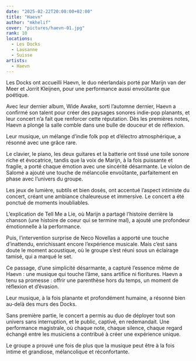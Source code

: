 ```yaml
---
date: "2025-02-22T20:00:00+02:00"
title: "Haevn"
author: "mkhelif"
cover: "pictures/haevn-01.jpg"
rank: 10
locations:
  - Les Docks
  - Lausanne
  - Suisse
artists:
  - Haevn
---
```


Les Docks ont accueilli Haevn, le duo néerlandais porté par Marijn van der Meer et Jorrit Kleijnen, pour une performance
aussi envoûtante que poétique.

Avec leur dernier album, Wide Awake, sorti l’automne dernier, Haevn a confirmé son talent pour créer des paysages
sonores indie-pop planants, et leur concert n’a fait que renforcer cette réputation.
Dès les premières notes, Haevn a plongé la salle comble dans une bulle de douceur et de réflexion.

Leur musique, un mélange d’indie folk pop et d’électro atmosphérique, a résonné avec une grâce rare.

Le clavier, le piano, les deux guitares et la batterie ont tissé une toile sonore riche et évocatrice, tandis que la
voix de Marijn, à la fois puissante et fragile, a porté chaque émotion avec une sincérité désarmante.
Le violon de Salomé a ajouté une touche de mélancolie envoûtante, parfaitement en phase avec l’univers du groupe.

Les jeux de lumière, subtils et bien dosés, ont accentué l’aspect intimiste du concert, créant une ambiance chaleureuse
et immersive.
Le concert a été ponctué de moments inoubliables.

L’explication de Tell Me a Lie, où Marijn a partagé l’histoire derrière la chanson (une histoire de coeur qui se termine
mal), a ajouté une profondeur émotionnelle à la performance.

Puis, l’intervention surprise de Neco Novellas a apporté une touche d’inattendu, enrichissant encore l’expérience
musicale.
Mais c’est sans doute le moment acoustique, où le groupe s’est réuni sous un éclairage tamisé, qui a marqué le set.

Ce passage, d’une simplicité désarmante, a capturé l’essence même de Haevn : une musique qui touche l’âme, sans artifice
ni fioritures.
Haevn a tenu sa promesse : offrir une parenthèse hors du temps, un moment de réflexion et d’évasion.

Leur musique, à la fois planante et profondément humaine, a résonné bien au-delà des murs des Docks.

Sans première partie, le concert a permis au duo de déployer tout son univers sans interruption, et le public, captivé,
en redemandait.
Une performance magistrale, où chaque note, chaque silence, chaque regard échangé entre les musiciens a contribué à
créer une expérience unique.

Le groupe a prouvé une fois de plus que la musique peut être à la fois intime et grandiose, mélancolique et
réconfortante.
